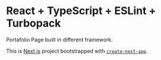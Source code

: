 # React + TypeScript + ESLint + Turbopack

Portafolio Page built in different framework.

This is [Next.js](https://nextjs.org) project bootstrapped with [`create-next-app`](https://nextjs.org/docs/app/api-reference/cli/create-next-app).
